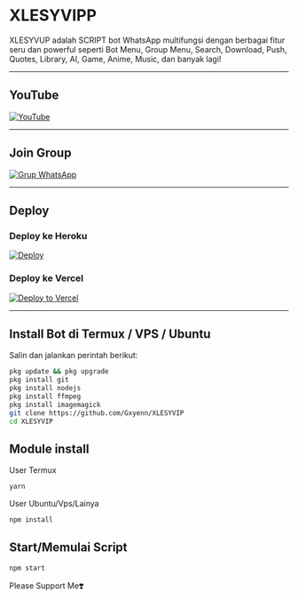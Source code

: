 # XLESYVIPP

XLESYVUP adalah SCRIPT bot WhatsApp multifungsi dengan berbagai fitur seru dan powerful seperti Bot Menu, Group Menu, Search, Download, Push, Quotes, Library, AI, Game, Anime, Music, dan banyak lagi!

---

## YouTube
[![YouTube](https://img.shields.io/badge/YouTube-FF0000?style=for-the-badge&logo=youtube&logoColor=white)](https://youtube.com/@Gxyenn)

---

## Join Group
[![Grup WhatsApp](https://img.shields.io/badge/WhatsApp%20Group-25D366?style=for-the-badge&logo=whatsapp&logoColor=white)](https://whatsapp.com/channel/0029Vap5nJh2UPBDIc9bja1s)

---

## Deploy

### Deploy ke Heroku
[![Deploy](https://www.herokucdn.com/deploy/button.svg)](https://heroku.com/deploy?template=https://github.com/Gxyenn/XlesyVIP)

### Deploy ke Vercel
[![Deploy to Vercel](https://vercel.com/button)](https://vercel.com/new/clone?repository-url=https://github.com/Gxyenn/XLESYVIP)

---

## Install Bot di Termux / VPS / Ubuntu

Salin dan jalankan perintah berikut:

```bash
pkg update && pkg upgrade
pkg install git
pkg install nodejs
pkg install ffmpeg
pkg install imagemagick
git clone https://github.com/Gxyenn/XLESYVIP
cd XLESYVIP
```
## Module install
User Termux
```bash
yarn
```
User Ubuntu/Vps/Lainya
```bash
npm install
```
## Start/Memulai Script
```bash
npm start
```

Please Support Me❣️
